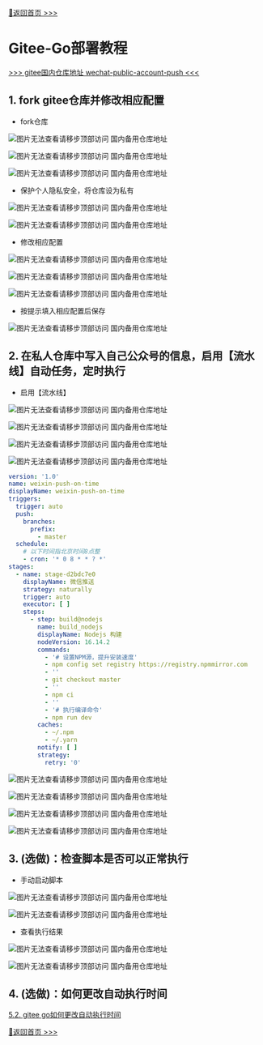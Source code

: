 [📌返回首页 >>>](../../README.md)

# Gitee-Go部署教程

[>>> gitee国内仓库地址 wechat-public-account-push <<<](https://gitee.com/wangxin_leo/wechat-public-account-push)

## 1. fork gitee仓库并修改相应配置

- fork仓库

![图片无法查看请移步顶部访问 国内备用仓库地址](../../img/gitee/gitee-fork.png)

![图片无法查看请移步顶部访问 国内备用仓库地址](../../img/gitee/gitee-fork2.png)

![图片无法查看请移步顶部访问 国内备用仓库地址](../../img/gitee/gitee-fork3.png)

- 保护个人隐私安全，将仓库设为私有

![图片无法查看请移步顶部访问 国内备用仓库地址](../../img/gitee/gitee-self.png)

![图片无法查看请移步顶部访问 国内备用仓库地址](../../img/gitee/gitee-self2.png)

- 修改相应配置

![图片无法查看请移步顶部访问 国内备用仓库地址](../../img/gitee/gitee-config.png)

![图片无法查看请移步顶部访问 国内备用仓库地址](../../img/gitee/gitee-config2.png)

![图片无法查看请移步顶部访问 国内备用仓库地址](../../img/gitee/gitee-config3.png)

- 按提示填入相应配置后保存

![图片无法查看请移步顶部访问 国内备用仓库地址](../../img/gitee/gitee-config4.png)

## 2. 在私人仓库中写入自己公众号的信息，启用【流水线】自动任务，定时执行

- 启用【流水线】

![图片无法查看请移步顶部访问 国内备用仓库地址](../../img/gitee/gitee-workflow.png)

![图片无法查看请移步顶部访问 国内备用仓库地址](../../img/gitee/gitee-workflow2.png)

![图片无法查看请移步顶部访问 国内备用仓库地址](../../img/gitee/gitee-workflow4.png)

![图片无法查看请移步顶部访问 国内备用仓库地址](../../img/gitee/gitee-workflow5.png)

```yaml
version: '1.0'
name: weixin-push-on-time
displayName: weixin-push-on-time
triggers:
  trigger: auto
  push:
    branches:
      prefix:
        - master
  schedule:
    # 以下时间指北京时间8点整
    - cron: '* 0 8 * * ? *'
stages:
  - name: stage-d2bdc7e0
    displayName: 微信推送
    strategy: naturally
    trigger: auto
    executor: [ ]
    steps:
      - step: build@nodejs
        name: build_nodejs
        displayName: Nodejs 构建
        nodeVersion: 16.14.2
        commands:
          - '# 设置NPM源，提升安装速度'
          - npm config set registry https://registry.npmmirror.com
          - ''
          - git checkout master
          - ''
          - npm ci
          - ''
          - '# 执行编译命令'
          - npm run dev
        caches:
          - ~/.npm
          - ~/.yarn
        notify: [ ]
        strategy:
          retry: '0'
```

![图片无法查看请移步顶部访问 国内备用仓库地址](../../img/gitee/gitee-workflow6.png)

![图片无法查看请移步顶部访问 国内备用仓库地址](../../img/gitee/gitee-workflow9.png)

![图片无法查看请移步顶部访问 国内备用仓库地址](../../img/gitee/gitee-workflow7.png)

![图片无法查看请移步顶部访问 国内备用仓库地址](../../img/gitee/gitee-workflow8.png)

## 3. (选做)：检查脚本是否可以正常执行

- 手动启动脚本

![图片无法查看请移步顶部访问 国内备用仓库地址](../../img/gitee/gitee-workflow12.png)

![图片无法查看请移步顶部访问 国内备用仓库地址](../../img/gitee/gitee-workflow15.png)

- 查看执行结果

![图片无法查看请移步顶部访问 国内备用仓库地址](../../img/gitee/gitee-workflow13.png)

![图片无法查看请移步顶部访问 国内备用仓库地址](../../img/gitee/gitee-workflow14.png)

## 4. (选做)：如何更改自动执行时间

[5.2. gitee go如何更改自动执行时间](https://github.com/wangxinleo/wechat-public-account-push#52-gitee-go%E5%A6%82%E4%BD%95%E6%9B%B4%E6%94%B9%E8%87%AA%E5%8A%A8%E6%89%A7%E8%A1%8C%E6%97%B6%E9%97%B4)

[📌返回首页 >>>](../../README.md)
